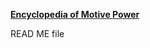 
<b><u>Encyclopedia </u></b><b><u>of </u></b><b><u>Motive </u></b><b><u>Power</u></b>

READ ME file

